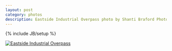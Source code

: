 ```yaml
---
layout: post
category: photos
description: Eastside Industrial Overpass photo by Shanti Braford Photography
---
```

{% include JB/setup %}

<a href="/photos/industrial_southeast_portland/eastside_industrial_overpass.png" title="Eastside Industrial Overpass"><img src="/photos/industrial_southeast_portland/eastside_industrial_overpass.png" alt="Eastside Industrial Overpass" /></a>

